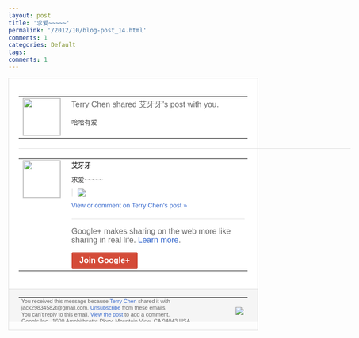 ```yaml
---
layout: post
title: '求爱~~~~~'
permalink: '/2012/10/blog-post_14.html'
comments: 1
categories: Default
tags: 
comments: 1
---
```

<div style="border:solid 1px #dfdfdf;color:#686868;font:13px Arial"><div style="background-color:#fff;padding:20px;"><table cellpadding="0" cellspacing="0"><tr><td style="padding-right:15px;vertical-align:top"><a href="https://plus.google.com/_/notifications/emlink?emrecipient=110200756825219614165&amp;emid=CIHtyvOXgrMCFcgOtAod7zwAAA&amp;path=%2F108643996575278738906&amp;dt=1350275414803&amp;uob=8"><img height="75" src="https://lh3.googleusercontent.com/-KKRGTyJ5Bl0/AAAAAAAAAAI/AAAAAAAAEEY/jllxqER5dCk/s75-c-k-a/photo.jpg" style="border:solid 1px #cccccc;" width="75"/></a></td><td style="width:578px;color:#333;font:13px Arial;vertical-align:top"><div style="color:#686868;font:16px Arial;padding-bottom:15px">Terry Chen shared 艾牙牙's post with you.</div><div style="padding-bottom:10px">哈哈有爱</div></td></tr></table><div style="margin:20px 0;border-bottom:solid 1px #dfdfdf;width:670px"></div><table cellpadding="0" cellspacing="0"><tr><td style="padding-right:15px;vertical-align:top"><a href="https://plus.google.com/_/notifications/emlink?emrecipient=110200756825219614165&amp;emid=CIHtyvOXgrMCFcgOtAod7zwAAA&amp;path=%2F117837850164705817537&amp;dt=1350275414803&amp;uob=8"><img height="75" src="https://lh3.googleusercontent.com/-b5C_8QOe-64/AAAAAAAAAAI/AAAAAAAAGno/abelHV28v0U/s75-c-k-a/photo.jpg" style="border:solid 1px #cccccc;" width="75"/></a></td><td style="width:578px;color:#333;font:13px Arial;vertical-align:top"><div style="font-weight:bold;padding-bottom:10px">艾牙牙</div><div style="padding-bottom:10px">求爱~~~~~</div><div style="margin-bottom:10px;padding-left:10px; border-left:2px solid #EAEAEA"><span style="margin-right:5px"><a href="https://plus.google.com/_/notifications/emlink?emrecipient=110200756825219614165&amp;emid=CIHtyvOXgrMCFcgOtAod7zwAAA&amp;path=%2F108643996575278738906%2Fposts%2FgmhUtJGaBkq%3Fgpinv%3DAMIXal-mahWjwQlQ3fSuJl_cNKN7K_gi9UShQJIOOFYqq5bw1WNWAEBK6PRYjUHI37L3xtMAoGJ4JU_ywRDdZgfjZhin1_gMATc3EsFaiPiNFmOXuS6KxK8&amp;dt=1350275414803&amp;uob=8" style="color:#3366CC;text-decoration:none;"><img border="0" src="https://lh4.googleusercontent.com/-JLlIDFCveSU/UHuIsY9bb8I/AAAAAAAALt8/oDa7DACgJ-0/w160/together.gif" style="max-height:200px;max-width:275px"/></a></span></div><a href="https://plus.google.com/_/notifications/emlink?emrecipient=110200756825219614165&amp;emid=CIHtyvOXgrMCFcgOtAod7zwAAA&amp;path=%2F108643996575278738906%2Fposts%2FgmhUtJGaBkq%3Fgpinv%3DAMIXal-mahWjwQlQ3fSuJl_cNKN7K_gi9UShQJIOOFYqq5bw1WNWAEBK6PRYjUHI37L3xtMAoGJ4JU_ywRDdZgfjZhin1_gMATc3EsFaiPiNFmOXuS6KxK8&amp;dt=1350275414803&amp;uob=8" style="color:#3366CC;text-decoration:none">View or comment on Terry Chen's post »</a><div style="margin-top:20px;border-top:solid 1px #dfdfdf"><div style="padding:15px 0;color:#686868;font:16px Arial">Google+ makes sharing on the web more like sharing in real life. <a href="http://www.google.com/+/learnmore/" style="color:#3366CC;text-decoration:none">Learn more</a>.</div><a href="https://plus.google.com/_/notifications/emlink?emrecipient=110200756825219614165&amp;emid=CIHtyvOXgrMCFcgOtAod7zwAAA&amp;path=%2F%3Fgpinv%3DAMIXal-mahWjwQlQ3fSuJl_cNKN7K_gi9UShQJIOOFYqq5bw1WNWAEBK6PRYjUHI37L3xtMAoGJ4JU_ywRDdZgfjZhin1_gMATc3EsFaiPiNFmOXuS6KxK8&amp;dt=1350275414803&amp;uob=8" style="display:inline-block;padding:7px 15px;background-color:#d44b38; color:#fff;font-size:16px; font-weight:bold;border-radius:2px;-webkit-border-radius:2px; -moz-border-radius:2px;border:solid 1px #c43b28; white-space:nowrap;text-decoration:none">Join Google+</a></div></td></tr></table></div><div style="border-top:solid 1px #dfdfdf;padding:0 20px; background-color:#f5f5f5"><table cellpadding="0" cellspacing="0" style="height:50px"><tbody><tr><td style="vertical-align:middle;width:100%; color:#636363;font:11px Arial; line-height:120%">You received this message because <a href="https://plus.google.com/_/notifications/emlink?emrecipient=110200756825219614165&amp;emid=CIHtyvOXgrMCFcgOtAod7zwAAA&amp;path=%2F108643996575278738906%3Fgpinv%3DAMIXal-mahWjwQlQ3fSuJl_cNKN7K_gi9UShQJIOOFYqq5bw1WNWAEBK6PRYjUHI37L3xtMAoGJ4JU_ywRDdZgfjZhin1_gMATc3EsFaiPiNFmOXuS6KxK8&amp;dt=1350275414803&amp;uob=8" style="color:#3366CC;text-decoration:none">Terry Chen</a> shared it with jack29834582t@gmail.com. <a href="https://plus.google.com/_/notifications/emlink?emrecipient=110200756825219614165&amp;emid=CIHtyvOXgrMCFcgOtAod7zwAAA&amp;path=%2F_%2Fnonplus%2Femailsettings%3Fgpinv%3DAMIXal-mahWjwQlQ3fSuJl_cNKN7K_gi9UShQJIOOFYqq5bw1WNWAEBK6PRYjUHI37L3xtMAoGJ4JU_ywRDdZgfjZhin1_gMATc3EsFaiPiNFmOXuS6KxK8%26est%3DADH5u8XmUdbfH68OL2aForMijCcLpAuopd6PTIueeyUbXFyEZeCzOFVen7lsUJ5f1wogzV6nUCxslNglqtoAfQeUua5YkB_Jd3hjHZM06GIowEk6X_fnklRm0ojBx-sMGiSc-VzYHfPaFEnVAsICBQVRp1oEOtWmmw&amp;dt=1350275414803&amp;uob=8" style="color:#3366CC;text-decoration:none">Unsubscribe</a> from these emails.<br/>You can't reply to this email. <a href="https://plus.google.com/_/notifications/emlink?emrecipient=110200756825219614165&amp;emid=CIHtyvOXgrMCFcgOtAod7zwAAA&amp;path=%2F108643996575278738906%2Fposts%2FgmhUtJGaBkq%3Fgpinv%3DAMIXal-mahWjwQlQ3fSuJl_cNKN7K_gi9UShQJIOOFYqq5bw1WNWAEBK6PRYjUHI37L3xtMAoGJ4JU_ywRDdZgfjZhin1_gMATc3EsFaiPiNFmOXuS6KxK8&amp;dt=1350275414803&amp;uob=8" style="color:#3366CC;text-decoration:none">View the post</a> to add a comment.<br/>Google Inc., 1600 Amphitheatre Pkwy, Mountain View, CA 94043 USA<br/></td><td><img src="https://ssl.gstatic.com/s2/oz/images/notifications/logo/google-plus-6617a72bb36cc548861652780c9e6ff1.png"/></td></tr></tbody></table></div></div>